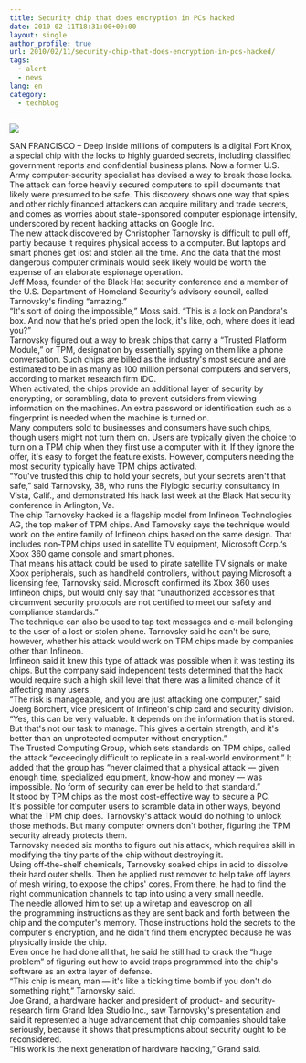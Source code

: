 ```yaml
---
title: Security chip that does encryption in PCs hacked
date: 2010-02-11T18:31:00+00:00
layout: single
author_profile: true
url: 2010/02/11/security-chip-that-does-encryption-in-pcs-hacked/
tags:
  - alert
  - news
lang: en
category: 
  - techblog
---
```

[![](http://1.bp.blogspot.com/_vaUVXcmC3OI/S3RE-O4-foI/AAAAAAAAA34/OT600xKo0jw/s640/ap_logo_106.png)](http://www.ap.org/termsandconditions/)

SAN FRANCISCO – Deep inside millions of computers is a digital Fort Knox, a special chip with the locks to highly guarded secrets, including classified government reports and confidential business plans. Now a former U.S. Army computer-security specialist has devised a way to break those locks.  
The attack can force heavily secured computers to spill documents that likely were presumed to be safe. This discovery shows one way that spies and other richly financed attackers can acquire military and trade secrets, and comes as worries about state-sponsored computer espionage intensify, underscored by recent hacking attacks on Google Inc.  
The new attack discovered by Christopher Tarnovsky is difficult to pull off, partly because it requires physical access to a computer. But laptops and smart phones get lost and stolen all the time. And the data that the most dangerous computer criminals would seek likely would be worth the expense of an elaborate espionage operation.  
Jeff Moss, founder of the Black Hat security conference and a member of the <span>U.S. Department of Homeland Security</span>&#8216;s advisory council, called Tarnovsky's finding “amazing.”  
“It's sort of doing the impossible,” Moss said. “This is a lock on Pandora's box. And now that he's pried open the lock, it's like, ooh, where does it lead you?”  
Tarnovsky figured out a way to break chips that carry a “<span>Trusted Platform Module</span>,” or TPM, designation by essentially spying on them like a phone conversation. Such chips are billed as the industry's most secure and are estimated to be in as many as 100 million personal computers and servers, according to market research firm IDC.  
When activated, the chips provide an additional layer of security by encrypting, or scrambling, data to prevent outsiders from viewing information on the machines. An extra password or identification such as a fingerprint is needed when the machine is turned on.  
Many computers sold to businesses and consumers have such chips, though users might not turn them on. Users are typically given the choice to turn on a TPM chip when they first use a computer with it. If they ignore the offer, it's easy to forget the feature exists. However, computers needing the most security typically have TPM chips activated.  
“You've trusted this chip to hold your secrets, but your secrets aren't that safe,” said Tarnovsky, 38, who runs the Flylogic security consultancy in Vista, Calif., and demonstrated his hack last week at the Black Hat security conference in Arlington, Va.  
The chip Tarnovsky hacked is a flagship model from <span>Infineon Technologies AG</span>, the top maker of TPM chips. And Tarnovsky says the technique would work on the entire family of Infineon chips based on the same design. That includes non-TPM chips used in satellite TV equipment, <span>Microsoft Corp.</span>&#8216;s Xbox 360 game console and smart phones.  
That means his attack could be used to pirate satellite TV signals or make Xbox peripherals, such as handheld controllers, without paying <span>Microsoft</span> a licensing fee, Tarnovsky said. Microsoft confirmed its <span>Xbox 360</span> uses Infineon chips, but would only say that “unauthorized accessories that circumvent security protocols are not certified to meet our safety and compliance standards.”  
The technique can also be used to tap text messages and e-mail belonging to the user of a lost or stolen phone. Tarnovsky said he can't be sure, however, whether his attack would work on TPM chips made by companies other than Infineon.  
Infineon said it knew this type of attack was possible when it was testing its chips. But the company said independent tests determined that the hack would require such a high skill level that there was a limited chance of it affecting many users.  
“The risk is manageable, and you are just attacking one computer,” said Joerg Borchert, vice president of Infineon's chip card and security division. “Yes, this can be very valuable. It depends on the information that is stored. But that's not our task to manage. This gives a certain strength, and it's better than an unprotected computer without encryption.”  
The <span>Trusted Computing Group</span>, which sets standards on TPM chips, called the attack “exceedingly difficult to replicate in a real-world environment.” It added that the group has “never claimed that a physical attack — given enough time, specialized equipment, know-how and money — was impossible. No form of security can ever be held to that standard.”  
It stood by TPM chips as the most cost-effective way to secure a PC.  
It's possible for computer users to scramble data in other ways, beyond what the TPM chip does. Tarnovsky's attack would do nothing to unlock those methods. But many computer owners don't bother, figuring the TPM security already protects them.  
Tarnovsky needed six months to figure out his attack, which requires skill in modifying the tiny parts of the chip without destroying it.  
Using off-the-shelf chemicals, Tarnovsky soaked chips in acid to dissolve their hard outer shells. Then he applied rust remover to help take off layers of mesh wiring, to expose the chips' cores. From there, he had to find the right communication channels to tap into using a very small needle.  
The needle allowed him to set up a wiretap and eavesdrop on all the <span>programming instructions</span> as they are sent back and forth between the chip and the computer's memory. Those instructions hold the secrets to the computer's encryption, and he didn't find them encrypted because he was physically inside the chip.  
Even once he had done all that, he said he still had to crack the “huge problem” of figuring out how to avoid traps programmed into the chip's software as an extra layer of defense.  
“This chip is mean, man — it's like a <span>ticking time bomb</span> if you don't do something right,” Tarnovsky said.  
Joe Grand, a hardware hacker and president of product- and security-research firm Grand Idea Studio Inc., saw Tarnovsky's presentation and said it represented a huge advancement that chip companies should take seriously, because it shows that presumptions about security ought to be reconsidered.  
“His work is the next generation of hardware hacking,” Grand said.